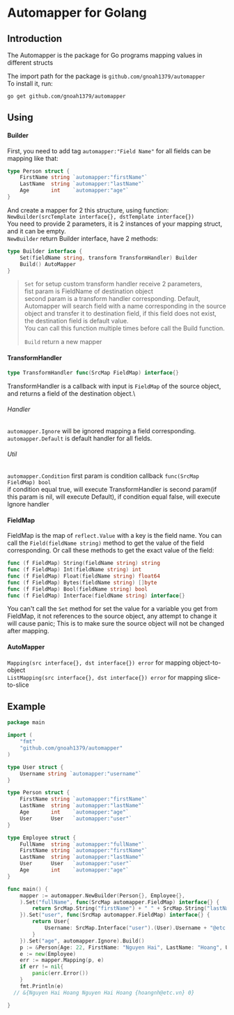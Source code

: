 # Automapper for Golang
## Introduction
The Automapper is the package for Go programs mapping values in different structs

The import path for the package is `github.com/gnoah1379/automapper`\
To install it, run:
```
go get github.com/gnoah1379/automapper
```
## Using
#### Builder
First, you need to add tag `automapper:"Field Name"` for all fields can be mapping like that:
```Go
type Person struct {
	FirstName string `automapper:"firstName"`
	LastName  string `automapper:"lastName"`
	Age       int    `automapper:"age"`
}
```
And create a mapper for 2 this structure, using function: `NewBuilder(srcTemplate interface{}, dstTemplate interface{})`\
You need to provide 2 parameters, it is 2 instances of your mapping struct, and it can be empty.\
`NewBuilder` return Builder interface, have 2 methods:
```Go
type Builder interface {
	Set(fieldName string, transform TransformHandler) Builder
	Build() AutoMapper
}
```
> `Set` for setup custom transform handler receive 2 parameters,\
> fist param is FieldName of destination object\
> second param is a transform handler corresponding.
> Default, Automapper will search field with a name corresponding in the source object and transfer it to destination field,
> if this field does not exist, the destination field is default value.\
> You can call this function  multiple times before call the Build function.
>
> `Build` return a new mapper
#### TransformHandler
```Go
type TransformHandler func(SrcMap FieldMap) interface{}
````
TransformHandler is a callback with input is `FieldMap` of the source object,
and returns a field of the destination object.\
###### Handler
`automapper.Ignore` will be ignored mapping a field corresponding.\
 `automapper.Default` is default handler for all fields. 
###### Util
`automapper.Condition` first param is condition callback `func(SrcMap FieldMap) bool `\
if condition equal true, will execute TransformHandler is second param(if this param is nil, will execute Default),
if condition equal false, will execute Ignore handler

#### FieldMap
FieldMap is the map of `reflect.Value` with a key is the field name.
You can call the `Field(fieldName string)` method to get the value of the field corresponding.
Or call these methods to get the exact value of the field:
```Go
func (f FieldMap) String(fieldName string) string 
func (f FieldMap) Int(fieldName string) int
func (f FieldMap) Float(fieldName string) float64
func (f FieldMap) Bytes(fieldName string) []byte
func (f FieldMap) Bool(fieldName string) bool
func (f FieldMap) Interface(fieldName string) interface{}
```
You can't call the `Set` method for set the value for a variable
you get from FieldMap, it not references to the source object,
any attempt to change it will cause panic;
This is to make sure the source object will not be changed
after mapping.
#### AutoMapper
`Mapping(src interface{}, dst interface{}) error` 
for mapping object-to-object\
`ListMapping(src interface{}, dst interface{}) error` 
for mapping slice-to-slice
## Example
```Go
package main

import (
	"fmt"
	"github.com/gnoah1379/automapper"
)

type User struct {
	Username string `automapper:"username"`
}

type Person struct {
	FirstName string `automapper:"firstName"`
	LastName  string `automapper:"lastName"`
	Age       int    `automapper:"age"`
	User      User   `automapper:"user"`
}

type Employee struct {
	FullName  string `automapper:"fullName"`
	FirstName string `automapper:"firstName"`
	LastName  string `automapper:"lastName"`
	User      User   `automapper:"user"`
	Age       int    `automapper:"age"`
}

func main() {
	mapper := automapper.NewBuilder(Person{}, Employee{},
	).Set("fullName", func(SrcMap automapper.FieldMap) interface{} {
		return SrcMap.String("firstName") + " " + SrcMap.String("lastName")
	}).Set("user", func(SrcMap automapper.FieldMap) interface{} {
		return User{
			Username: SrcMap.Interface("user").(User).Username + "@etc.vn",
		}
	}).Set("age", automapper.Ignore).Build()
	p := &Person{Age: 22, FirstName: "Nguyen Hai", LastName: "Hoang", User: User{Username: "hoangnh"}}
	e := new(Employee)
	err := mapper.Mapping(p, e)
	if err != nil{
		panic(err.Error())
	}
	fmt.Println(e)
  // &{Nguyen Hai Hoang Nguyen Hai Hoang {hoangnh@etc.vn} 0}

}
```

